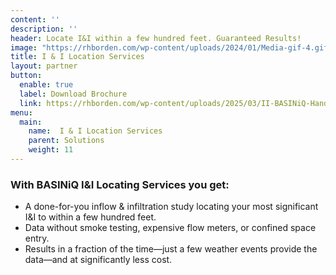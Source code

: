 ```yaml
---
content: ''
description: ''
header: Locate I&I within a few hundred feet. Guaranteed Results!
image: "https://rhborden.com/wp-content/uploads/2024/01/Media-gif-4.gif"
title: I & I Location Services
layout: partner
button:
  enable: true
  label: Download Brochure
  link: https://rhborden.com/wp-content/uploads/2025/03/II-BASINiQ-Handout-2-13-2025.pdf
menu:
  main:
    name:  I & I Location Services
    parent: Solutions
    weight: 11
---
```


### With BASINiQ I&I Locating Services you get:
- A done-for-you inflow & infiltration study locating your most significant I&I to within a few hundred feet.
- Data without smoke testing, expensive flow meters, or confined space entry.
- Results in a fraction of the time—just a few weather events provide the data—and at significantly less cost.

